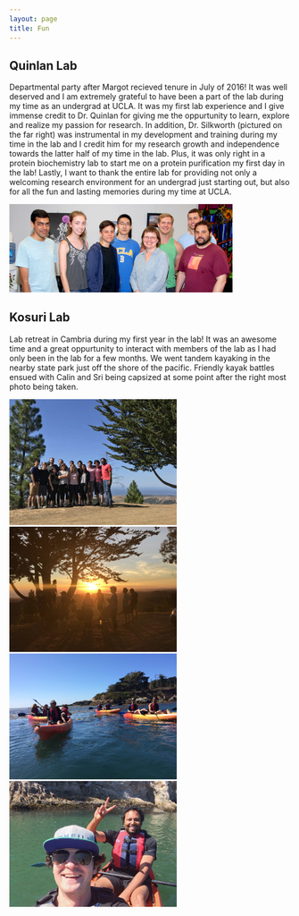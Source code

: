 ```yaml
---
layout: page
title: Fun
---
```


## Quinlan Lab

Departmental party after Margot recieved tenure in July of 2016! It was well deserved and I am extremely grateful to have been a part of the lab during my time as an undergrad at UCLA. It was my first lab experience and I give immense credit to Dr. Quinlan for giving me the oppurtunity to learn, explore and realize my passion for research. In addition, Dr. Silkworth (pictured on the far right) was instrumental in my development and training during my time in the lab and I credit him for my research growth and independence towards the latter half of my time in the lab. Plus, it was only right in a protein biochemistry lab to start me on a protein purification my first day in the lab! Lastly, I want to thank the entire lab for providing not only a welcoming research environment for an undergrad just starting out, but also for all the fun and lasting memories during my time at UCLA.

<img src="assets/images/qlab1.jpeg" width="400"> 


## Kosuri Lab

Lab retreat in Cambria during my first year in the lab! It was an awesome time and a great oppurtunity to interact with members of the lab as I had only been in the lab for a few months. We went tandem kayaking in the nearby state park just off the shore of the pacific. Friendly kayak battles ensued with Calin and Sri being capsized at some point after the right most photo being taken.

<img src="assets/images/klab1.jpeg" width="300"> <img src="assets/images/klab2.jpeg" width="300"> 
<img src="assets/images/klab5.jpeg" width="300"> <img src="assets/images/klab6.jpeg" width="300"> 





 

